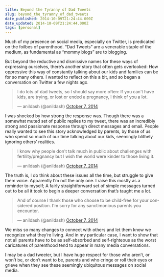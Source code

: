 ```yaml
---
title: Beyond the Tyranny of Dad Tweets
slug: beyond_the_tyranny_of_dad_tweets
date_published: 2014-10-09T21:24:44.000Z
date_updated: 2014-10-09T21:24:44.000Z
tags: [personal]
---
```


Much of my presence on social media, especially on Twitter, is predicated on the foilbes of parenthood. “Dad Tweets” are a venerable staple of the medium, as fundamental as “mommy blogs” are to blogging.

But beyond the reductive and dismissive names for these ways of expressing ourselves, there’s another story that often gets overlooked: How oppressive this way of constantly talking about our kids and families can be for so many others. I wanted to reflect on this a bit, and so began a conversation on Twitter a few nights ago.

<blockquote class="twitter-tweet" data-dnt="true" data-theme="dark"><p lang="en" dir="ltr">I do lots of dad tweets, so I should say more often: If you can&#39;t have kids, are trying, or lost or ended a pregnancy, I think of you a lot.</p>&mdash; anildash (@anildash) <a href="https://twitter.com/anildash/status/519315448345927681?ref_src=twsrc%5Etfw">October 7, 2014</a></blockquote> <script async src="https://platform.twitter.com/widgets.js" charset="utf-8"></script>

I was shocked by how strong the response was. Though there was a somewhat muted set of public replies to my tweet, there was an incredibly strong and passionate response through direct messages and email. People really wanted to see this story acknowledged by parents, by those of us who spend so much of our time talking about our kids, seemingly blithely ignoring others’ realities.

<blockquote class="twitter-tweet" data-dnt="true" data-theme="dark"><p lang="en" dir="ltr">I know why people don&#39;t talk much in public about challenges with fertility/pregnancy but I wish the world were kinder to those living it.</p>&mdash; anildash (@anildash) <a href="https://twitter.com/anildash/status/519315992787570689?ref_src=twsrc%5Etfw">October 7, 2014</a></blockquote>

The truth is, I do think about these issues all the time, but struggle to give them voice. Apparently I’m not the only one. I raise this mostly as a reminder to myself; A fairly straightforward set of simple messages turned out to be all it took to begin a deeper conversation that’s taught me a lot.

<blockquote class="twitter-tweet" data-dnt="true" data-theme="dark"><p lang="en" dir="ltr">And of course I thank those who choose to be child-free for your considered position. I&#39;m sorry for any sanctimonious parents you encounter.</p>&mdash; anildash (@anildash) <a href="https://twitter.com/anildash/status/519316556514619392?ref_src=twsrc%5Etfw">October 7, 2014</a></blockquote>

We miss so many changes to connect with others and let them know we recognize what they’re living. And in my particular case, I want to show that not all parents have to be as self-absorbed and self-righteous as the worst caricatures of parenthood tend to appear in many media conversations.

I may be a dad tweeter, but I have huge respect for those who aren’t, or won’t be, or don’t want to be, parents and who cringe or roll their eyes or grieve when they see these seemingly ubiquitous messages on social media.
